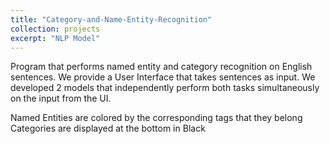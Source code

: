 ```yaml
---
title: "Category-and-Name-Entity-Recognition"
collection: projects
excerpt: "NLP Model"
---
```


Program that performs named entity and category recognition on English sentences. We provide a User Interface that takes sentences as input. We developed 2 models that independently perform both tasks simultaneously on the input from the UI.

Named Entities are colored by the corresponding tags that they belong
Categories are displayed at the bottom in Black
